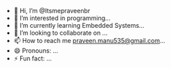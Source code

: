 - 👋 Hi, I’m @Itsmepraveenbr
- 👀 I’m interested in programming...
- 🌱 I’m currently learning  Embedded Systems...
- 💞️ I’m looking to collaborate on ...
- 📫 How to reach me praveen.manu535@gmail.com...
- 😄 Pronouns: ...
- ⚡ Fun fact: ...

<!---
Itsmepraveenbr/Itsmepraveenbr is a ✨ special ✨ repository because its `README.md` (this file) appears on your GitHub profile.
You can click the Preview link to take a look at your changes.
--->
